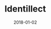 ---
layout: site
title: "Identillect"
date: 2018-01-02
categories: [community]
version: 2.4.10
major: 2
minor: 4
patch: 10
slug: identillect
link: https://identillect.com/
submitter: lpolepeddi
permalink: /sites/:slug
---